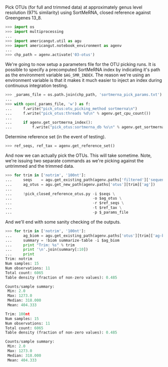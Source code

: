 Pick OTUs (for full and trimmed data) at approximately genus level resolution (97% similarity) using SortMeRNA, closed reference against Greengenes 13_8.

```python
>>> import os
>>> import multiprocessing
...
>>> import americangut.util as agu
>>> import americangut.notebook_environment as agenv
...
>>> chp_path = agenv.activate('03-otus')
```

We're going to now setup a parameters file for the OTU picking runs. It is possible to specify a precomputed SortMeRNA index by indicating it's path as the environment variable `$AG_SMR_INDEX`. The reason we're using an environment variable is that it makes it much easier to inject an index during continuous integration testing.

```python
>>> _params_file = os.path.join(chp_path, 'sortmerna_pick_params.txt')
...
>>> with open(_params_file, 'w') as f:
...     f.write("pick_otus:otu_picking_method sortmerna\n")
...     f.write("pick_otus:threads %d\n" % agenv.get_cpu_count())
...
...     if agenv.get_sortmerna_index():
...         f.write("pick_otus:sortmerna_db %s\n" % agenv.get_sortmerna_index())
```

Determine reference set (in the event of testing).

```python
>>> ref_seqs, ref_tax = agenv.get_reference_set()
```

And now we can actually pick the OTUs. This will take sometime. Note, we're issuing two separate commands as we're picking against the untrimmed and the trimmed data.

```python
>>> for trim in ['notrim', '100nt']:
...     seqs    = agu.get_existing_path(agenv.paths['filtered']['sequences-%s' % trim])
...     ag_otus = agu.get_new_path(agenv.paths['otus'][trim]['ag'])
...
...     !pick_closed_reference_otus.py -i $seqs \
...                                    -o $ag_otus \
...                                    -r $ref_seqs \
...                                    -t $ref_tax \
...                                    -p $_params_file
```

And we'll end with some sanity checking of the outputs.

```python
>>> for trim in ['notrim', '100nt']:
...     ag_biom = agu.get_existing_path(agenv.paths['otus'][trim]['ag-biom'])
...     summary = !biom summarize-table -i $ag_biom
...     print "Trim: %s" % trim
...     print '\n'.join(summary[:10])
...     print
Trim: notrim
Num samples: 15
Num observations: 11
Total count: 6065
Table density (fraction of non-zero values): 0.485

Counts/sample summary:
 Min: 2.0
 Max: 1273.0
 Median: 318.000
 Mean: 404.333

Trim: 100nt
Num samples: 15
Num observations: 11
Total count: 6065
Table density (fraction of non-zero values): 0.485

Counts/sample summary:
 Min: 2.0
 Max: 1273.0
 Median: 318.000
 Mean: 404.333
```

```python

```
